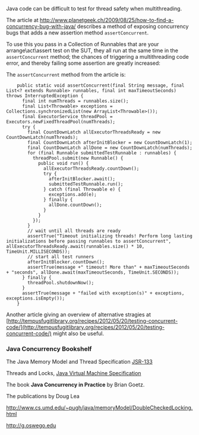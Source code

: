 Java code can be difficult to test for thread safety when multithreading.

The article at http://www.planetgeek.ch/2009/08/25/how-to-find-a-concurrency-bug-with-java/
describes a method of exposing concurrency bugs that adds a new assertion method `assertConcurrent`.  

To use this you pass in a Collection of Runnables that are your arrange\act\assert test on the SUT, they all run at the same time in the `assertConcurrent` method; the chances of triggering a multithreading code error, and thereby failing some assertion are greatly increased:

The `assertConcurrent` method from the article is:

		public static void assertConcurrent(final String message, final List<? extends Runnable> runnables, final int maxTimeoutSeconds) throws InterruptedException {
		  final int numThreads = runnables.size();
		  final List<Throwable> exceptions = Collections.synchronizedList(new ArrayList<Throwable>());
		  final ExecutorService threadPool = Executors.newFixedThreadPool(numThreads);
		  try {
			final CountDownLatch allExecutorThreadsReady = new CountDownLatch(numThreads);
			final CountDownLatch afterInitBlocker = new CountDownLatch(1);
			final CountDownLatch allDone = new CountDownLatch(numThreads);
			for (final Runnable submittedTestRunnable : runnables) {
			  threadPool.submit(new Runnable() {
				public void run() {
				  allExecutorThreadsReady.countDown();
				  try {
					afterInitBlocker.await();
					submittedTestRunnable.run();
				  } catch (final Throwable e) {
					exceptions.add(e);
				  } finally {
					allDone.countDown();
				  }
				}
			  });
			}
			// wait until all threads are ready
			assertTrue("Timeout initializing threads! Perform long lasting initializations before passing runnables to assertConcurrent", allExecutorThreadsReady.await(runnables.size() * 10, TimeUnit.MILLISECONDS));
			// start all test runners
			afterInitBlocker.countDown();
			assertTrue(message +" timeout! More than" + maxTimeoutSeconds + "seconds", allDone.await(maxTimeoutSeconds, TimeUnit.SECONDS));
		  } finally {
			threadPool.shutdownNow();
		  }
		  assertTrue(message + "failed with exception(s)" + exceptions, exceptions.isEmpty());
		}



Another article giving an overview of alternative stragies at [http://tempusfugitlibrary.org/recipes/2012/05/20/testing-concurrent-code/](http://tempusfugitlibrary.org/recipes/2012/05/20/testing-concurrent-code/) might also be useful.

### Java Concurrency Bookshelf

The Java Memory Model and Thread Specification [JSR-133](http://jcp.org/en/jsr/detail?id=133)

Threads and Locks, [Java Virtual Machine Specification](http://docs.oracle.com/javase/specs/jvms/se5.0/html/Threads.doc.html)

The book **Java Concurrency in Practice** by Brian Goetz.

The publications by Doug Lea

http://www.cs.umd.edu/~pugh/java/memoryModel/DoubleCheckedLocking.html

http://g.oswego.edu

